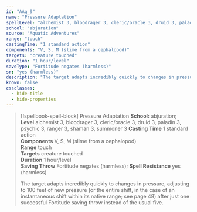 ```yaml
---
id: "AAq_9"
name: "Pressure Adaptation"
spellLevel: "alchemist 3, bloodrager 3, cleric/oracle 3, druid 3, paladin 3, psychic 3, ranger 3, shaman 3, summoner 3"
school: "abjuration"
source: "Aquatic Adventures"
range: "touch"
castingTime: "1 standard action"
components: "V, S, M (slime from a cephalopod)"
targets: "creature touched"
duration: "1 hour/level"
saveType: "Fortitude negates (harmless)"
sr: "yes (harmless)"
description: "The target adapts incredibly quickly to changes in pressure, adjusting to 100 feet of new pressure (or the entire shift, in the case of an instantaneous shift within its native range; see page 48) after just one successful Fortitude saving throw instead of the usual five."
known: false
cssclasses:
  - hide-title
  - hide-properties
---
```


> [!spellbook-spell-block] Pressure Adaptation
> **School:** abjuration; **Level** alchemist 3, bloodrager 3, cleric/oracle 3, druid 3, paladin 3, psychic 3, ranger 3, shaman 3, summoner 3
> **Casting Time** 1 standard action  
> **Components** V, S, M (slime from a cephalopod)  
> **Range** touch  
> **Targets** creature touched  
> **Duration** 1 hour/level  
> **Saving Throw** Fortitude negates (harmless); **Spell Resistance** yes (harmless)
> 
> The target adapts incredibly quickly to changes in pressure, adjusting to 100 feet of new pressure (or the entire shift, in the case of an instantaneous shift within its native range; see page 48) after just one successful Fortitude saving throw instead of the usual five.